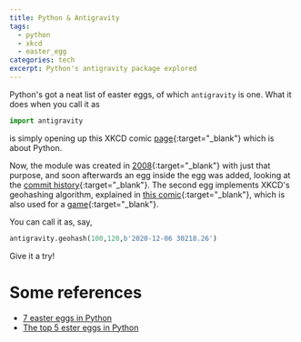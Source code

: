 ```yaml
---
title: Python & Antigravity
tags:
  - python
  - xkcd
  - easter_egg
categories: tech
excerpt: Python's antigravity package explored
---
```


Python's got a neat list of easter eggs, of which `antigravity` is one. What it does when you call it as

```py
import antigravity
```

is simply opening up this XKCD comic [page](https://xkcd.com/353/){:target="_blank"} which is about Python.

Now, the module was created in [2008](http://python-history.blogspot.com/2010/06/import-antigravity.html){:target="_blank"} with just that purpose, and soon afterwards an egg inside the egg was added, looking at the [commit history](https://github.com/python/cpython/commits/master/Lib/antigravity.py){:target="_blank"}. The second egg implements XKCD's geohashing algorithm, explained in [this comic](https://xkcd.com/426/){:target="_blank"}, which is also used for a [game](https://geohashing.site/geohashing/Main_Page){:target="_blank"}.

You can call it as, say,

```py
antigravity.geohash(100,120,b'2020-12-06 30218.26')
```

Give it a try!

# Some references
* [7 easter eggs in Python](https://towardsdatascience.com/7-easter-eggs-in-python-7765dc15a203)
* [The top 5 ester eggs in Python](https://www.alanzucconi.com/2015/10/29/the-top-5-easter-eggs-in-python/)
